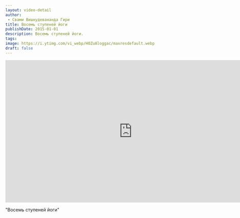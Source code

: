 ```yaml
---
layout: video-detail
author:
 - Свами Вишнудевананда Гири
title: Восемь ступеней йоги
publishDate: 2015-01-01
description: Восемь ступеней йоги. 
tags: 
image: https://i.ytimg.com/vi_webp/H0ZuAloggac/maxresdefault.webp
draft: false
---
```


<iframe width="790" height="444" src="https://www.youtube.com/embed/H0ZuAloggac" frameborder="0" allowfullscreen=""></iframe> 

  "Восемь ступеней йоги"

  

 